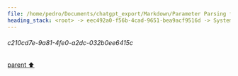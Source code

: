 ```yaml
---
file: /home/pedro/Documents/chatgpt_export/Markdown/Parameter Parsing for Python.md
heading_stack: <root> -> eec492a0-f56b-4cad-9651-bea9acf9516d -> System -> 514f9368-3433-4b57-a224-c3f1504a9180 -> System -> aaa2b4a4-16ee-4b1f-bcf8-2fa47cb24317 -> User -> 47c26f43-b655-4d60-b835-5966943f21d0 -> Assistant -> 12b1cc6b-18a6-4b4b-bcce-bae61a38f8f2 -> Tool -> 2d0f4f28-0afe-4c68-beb4-144b8ebf1878 -> Assistant -> Problem Analysis -> Plan -> 5c7e3ab1-2c64-4a6e-b418-7363f9260940 -> Assistant -> 0d50a4ea-44f5-46a4-9e57-e850767a7394 -> Tool -> 45602bb0-ea7f-4d6e-962f-9072b0564cca -> Assistant -> a86208ba-2773-4ff3-8870-4ba6f96373c2 -> Assistant -> c4ea14ab-f4b7-4ef7-9af4-fb93e8124ea1 -> Tool -> e82533cc-5287-4d6c-ae8f-7ee2f25991c7 -> Assistant -> 708dd07b-a37a-4010-a6b3-443954d384ec -> Assistant -> 54798ad7-a127-4dc6-8649-6eef93243ed7 -> Tool -> 23abd332-216c-4df4-8da1-75189eb64d3e -> Assistant -> ff023dab-c02f-4c22-b568-fa0979861a16 -> Assistant -> 0d69159a-bc8a-480d-a750-3241d9ae6464 -> Tool -> 08afd847-651a-43ea-8174-5ca80e66577f -> Assistant -> d12b224c-d6b6-496c-9505-ad68aa21f27b -> Assistant -> be0f58a0-59c5-43d6-9e2e-dd4b4d77ab7e -> Tool -> 4463286e-818a-4e1d-b7e1-265d5121f5bf -> Assistant -> 85be84c2-c571-404d-a8a3-2fff899ffe84 -> Assistant -> a5cf2fb4-27f5-4b14-98c0-25dc746f152d -> Tool -> af3354e1-c8f2-44e5-a2c5-7b158a65bf6c -> Assistant -> aaa2d0c3-9bc3-4341-b034-7394828e9634 -> User -> 89d01ee3-bd4d-4220-87c7-8d9c4508ea8f -> Assistant -> aaa2cdb3-473c-4fc8-9440-96e9915fac05 -> User -> 24f0988c-9a61-42df-b995-604b2476b424 -> Assistant -> 7b89084c-52ee-48c4-a6f0-0763da4405b9 -> Tool -> 321cb3c2-dfde-486d-9ecc-95ef4b6817f9 -> Assistant -> aaa21164-e23e-4086-bc91-d36d6c46032a -> User -> 625f848a-39ac-4b0d-9661-645022a30a44 -> Assistant -> b79e6e0f-723f-4b56-bc83-28576a2a63ab -> Tool -> 2e2c87b7-4e35-4902-b8b9-95252dd2b6e0 -> Assistant -> b4a14e24-0100-442f-bedd-df7498d14c7d -> Assistant -> bfd9d544-7c73-4822-a8c6-3483cdf6dc00 -> Tool -> 25e80099-dabc-4d84-90fd-d5f29f4a6133 -> Assistant -> ebafe23c-ad38-4f4e-b8ef-f3001ba60002 -> Assistant -> c804a81b-41d5-44c3-b35b-b03d1946d7e6 -> Tool -> 037a7534-304d-416b-8105-62769874266d -> Assistant -> 09c8e042-b8b8-4ef8-8cdb-84825e97ec17 -> Assistant -> dcf1fac9-70fa-4f5d-8e4f-05066363c068 -> Tool -> b0486afe-8356-493e-8db1-58382aa8d1e9 -> Assistant -> 1e751c0e-3294-4bcf-a074-c3d7058c05e4 -> Assistant -> 766dbfa5-c3fc-447d-8d7c-74b1c6a1dd27 -> Tool -> e0b6207b-0acb-4c84-b8b4-c602d0e2fc0d -> Assistant -> ebb12a39-38a9-4ed9-a83d-ba5778ca88c0 -> Assistant -> d82ebf91-47f7-400a-9572-1537da9ed5ce -> Tool -> e225cf76-28b7-40a6-a278-a35a22a13353 -> Assistant -> 34120d4f-e778-4097-a18f-03a87e4cb235 -> Assistant -> 199e263d-6e76-4ff1-9df0-57b81a1fc8ec -> Tool -> 9feda7d9-7920-49ed-8042-7a5aefbe4ca7 -> Assistant -> 9a1141b0-2f51-480e-811b-b77947566fc6 -> Assistant -> 50b823cc-1951-4c42-9e67-f523d98dc7c3 -> Tool -> 21a3f38a-1bcb-46eb-a20a-1a4b9ef46f24 -> Assistant -> cf23a6ad-82d3-46e5-8675-e7cb49a43c44 -> Assistant -> aaa25451-a4f4-4c94-9bd1-6dd9d88ae3b8 -> User -> ee767fee-9791-4279-9098-5cd2ae48c0d9 -> Assistant -> 0ebe3b12-42c3-4d2f-8ee6-5a38561ff421 -> Tool -> 7f79f2ae-e5d2-42a0-a5a3-eb286c9bca48 -> Assistant -> 7d4f45c7-c2a0-4488-9b24-dbc39793e09f -> Assistant -> 81c209aa-7e75-4b56-b1a1-a33d7e298228 -> Tool -> 46680d74-ef30-4c83-8b5c-a1f4c8e4ffdc -> Assistant -> ba03b7bd-581d-4aed-876c-a112859d8888 -> Assistant -> aa4ae4e3-6bf0-4ad3-9192-fa9695b16ff6 -> Tool -> 9091b036-1b96-4eb9-bc87-4a93ddcbfd78 -> Assistant -> 428d95e9-fa27-4d0b-a50a-d4905c9c8e9e -> Assistant -> 15e58a8f-125b-4a57-86f5-0c6bd81ef581 -> Tool -> b373b8fe-e85a-42b2-86c4-c7c212d597e7 -> Assistant -> 4781fbd3-d5a1-49a2-996d-2a2237130d8a -> Assistant -> aaa2993a-f7d3-40b4-9bd0-b7c2885e48a1 -> User -> fd2bcbd7-d371-4e07-b328-a3479485a8c6 -> Assistant -> 15facccd-4504-412a-935f-44f49e3fc6e4 -> Tool -> 2dc33a97-ded4-4aba-97d6-b2ff53b72132 -> Assistant -> ff98c37b-021b-4b9d-8d41-3ce7ef489027 -> Assistant -> 2f141b47-16ca-4719-bb2a-d35f07590f46 -> Tool -> c77124df-73e1-4913-a16a-9e01582222cc -> Assistant -> fe4906cc-b3a1-46e2-8417-5bd7f5cf467b -> Assistant -> 30e15123-db39-4783-b02c-eea20fd2f544 -> Tool -> 374df437-8398-4aba-af9f-9667f30a4e0c -> Assistant -> 4afd4aff-8d28-4e3b-8cca-2b9bf5e75475 -> Assistant -> 61378b28-e70f-46b9-9600-f564576da799 -> Tool -> 61fd282f-d470-4276-ba63-cd0d2578b0c4 -> Assistant -> d67bf523-10b1-4105-b238-1138298a0791 -> Assistant -> 02d68261-9bdb-4c46-950d-170d04e561b8 -> Tool -> 1e6d69e1-a5f8-4ec2-bb94-655bb6b4c8ed -> Assistant -> aaa28be4-37b3-47b0-acf2-ffc3b900c2a2 -> User -> 14971085-266e-4e3d-87a1-6781f455aca2 -> Assistant -> f66c07ad-357b-4c52-8164-022db85b6826 -> Tool -> b7696c5a-aa15-4e86-a3c8-d46905cd65b5 -> Assistant -> eaa8f628-80f2-442b-9c25-5a3780d34537 -> Assistant -> 21d03324-9832-4b24-8d56-14fd357885ab -> Tool -> 42454858-fbb9-4574-b2f6-99577ce3da97 -> Assistant -> 70bec5e2-ec52-46f0-893b-59e56483fdff -> Assistant -> a29fff63-c9d7-4117-9712-dd0ff5508bcb -> Tool -> 167d7e1a-b57b-4bb2-b45b-892bb00df0d9 -> Assistant -> 9e02be39-2e7d-40c6-9608-567daca6cba6 -> Assistant -> 0120392d-3102-406d-9751-6e497ac377d2 -> Tool -> b43f61fe-baec-46d1-a187-0c5c3b6d3820 -> Assistant -> 07c939d7-b376-4d1a-8f20-828b513768cc -> Assistant -> 4aaad935-c41e-4d28-8ed4-77010f07bbb4 -> Tool -> e72b8429-4b3a-4867-957e-b32007e34036 -> Assistant -> aaa22f9f-66ab-4ce0-9590-3320717f85d3 -> User -> b0133221-151c-40f0-b0fc-c23ef3034cef -> Assistant -> 011485bb-e797-4127-802a-e6b41124a7c7 -> Tool -> 3c8b3df0-5c39-498a-b17e-1a0c6a0ce67b -> Assistant -> 77441818-ab4d-4f20-9816-659fcd3ce5c4 -> Assistant -> ac57c31b-45a3-4b99-a20c-d05368c637b1 -> Tool -> a8d5b1c0-871a-45ff-a923-47c52f9e1d24 -> Assistant -> 78bc1e31-eb8a-4831-9c6b-4b07a6a85882 -> Assistant -> 188296f5-4a7f-4320-9045-42b963773f75 -> Tool -> 5e7eb841-a452-4e5a-9230-cf148ec88a53 -> Assistant -> 7205622e-700e-4720-b8b4-1767cd10a51e -> Assistant -> d0f55c00-a777-4f04-86de-478a88758be8 -> Tool -> 8dc4de2f-8d0e-4100-afbb-36985ab8cd2a -> Assistant -> 9c9e2913-ad57-4143-add6-31e7fa074a97 -> Assistant -> 3f19c561-ec1b-4b0b-aee0-52221fe21e11 -> Tool -> 8665735e-a6a0-4ab3-abe4-a65e7764a04b -> Assistant -> a17e2ae2-8e1e-4bf8-9b6b-65cb61466221 -> Assistant -> 73095664-88d1-4cc4-a45d-b8de18ed8505 -> Tool -> 813838f9-e9ae-43e1-a5f4-34a5f7a6520f -> Assistant -> e113d7e5-8570-499e-9172-c70b21651ad2 -> Assistant -> 8ecec0ff-8a0d-42dd-a392-65a977d7ae78 -> Tool -> 88631d8b-d45a-4112-bc06-a172da55ff4a -> Assistant -> 4205963f-c5ec-4fb9-8e56-c8e558f24b4a -> Assistant -> c3e47d86-5a6c-444e-8afc-a3cadb9d6af5 -> Tool -> 04a8aacd-1701-4d52-8409-1105516d8ac6 -> Assistant -> cce2c447-873f-4c0d-b23e-294b1dbc0950 -> Assistant -> aaa22443-54b5-4415-934d-19552d5005bd -> User -> c79bf822-b9c9-4480-8990-a4579d6ed52e -> Assistant -> 7cb3c312-7695-43bb-8b21-d9b6885a07ea -> Tool -> 6a5fe403-0e5e-4f87-8de4-a3d4e68448f9 -> Assistant -> 28d08a91-f7e0-4e7c-be45-eac28591ca40 -> Assistant -> d6ffb6ed-c94c-433e-be37-5604e3f5d2b6 -> Tool -> 1aa8fa08-c703-442a-ba67-9c4259b42e8c -> Assistant -> aaa2e349-7d73-4e11-b8a8-803500ad7f8e -> User -> f79ab3a5-e379-41eb-ba7e-bc9cfaabceb9 -> Assistant -> b5add1c5-0f06-4dee-b1e9-72a399bfe0d0 -> Tool -> 40f2daaa-d791-4d50-8df9-8216e5d4ab43 -> Assistant -> 5fe42d06-0267-4779-895b-af5542d0e029 -> Assistant -> c54debe1-d2a3-4c20-a2f4-5fbe33112266 -> Tool -> 28afe5b1-aeb3-4882-8b36-a8cd83ccfa30 -> Assistant -> 358a0439-0996-490c-b610-0cf8636a3d5f -> Assistant -> a70b5dfe-8f17-4497-b734-077e20f395c1 -> Tool -> 4e7e32ff-77d0-468a-8ff3-7f51ea1391a0 -> Assistant -> 17f2b539-f7de-4664-9121-6923e5aca4be -> Assistant -> d16d8b38-8fe5-402b-8b1d-53f703a14b74 -> Tool -> d67ee12f-1b27-4f4f-a767-900a7fede637 -> Assistant -> bfb50c3d-674d-48d6-be51-9ffe6b2294ff -> Assistant -> aaa2888c-83fa-41af-b915-d378cf78013a -> User -> 02f831f3-07ec-4894-aa65-d18fbe75de26 -> System -> f15b04ab-05b4-458b-8b65-36fac4bfc00f -> Assistant -> 8ccc672e-65b5-4723-a390-25991ba46fad -> Tool -> 98ddd1b5-5b08-4e3b-a520-1c2ae7897db2 -> Assistant -> 3d8fcf02-59e9-4725-b723-437cee5b1f09 -> Assistant -> 80e4d4bb-cc26-4d75-8ea8-c3c7b6ef11aa -> System -> c04d4f5a-21f3-4701-b5c4-4283fbe8689f -> Assistant -> 95306ea6-2ac3-4098-bb37-fec945f58d6c -> Tool -> 9f72553c-d85b-467e-974d-efea0477d8d9 -> Assistant -> c75559a5-721d-475b-8c51-ea7878b856a4 -> Tool -> c38dc286-8f98-4527-ac52-32fdcf6a08e5 -> Assistant -> d28a3fab-9a9d-49f4-8b57-b0daf1e5433c -> Assistant -> e510c156-d2ec-47bb-9a45-739869936114 -> Tool -> b382b4ca-9fed-45d8-9e0e-2fdbee19669d -> Assistant -> 0e3f7d85-7770-4239-8240-0583fca18e4d -> Tool -> 1bfa1047-dd26-4de9-b61e-c84fd7e1cce8 -> Assistant -> dd5c107e-104e-47c8-a5d6-0c97865621df -> Tool -> 28e18538-a256-4d38-bbcf-52665e826af9 -> Assistant -> b81e8a80-7e9d-4278-976f-e4d02ff570f9 -> Assistant -> 06d364bf-a7e1-4630-91f2-3bb838b3a169 -> Tool -> 0a235702-dee8-4cc4-8a7e-bbd7cbfa7374 -> Assistant -> 57cb455c-2737-44b3-a944-2cb184bb8e7f -> Tool -> 01df991d-4368-49f9-8059-d82f28d432ee -> Assistant -> c45fd2c1-4af7-400b-82dc-7ec4a072ac94 -> Assistant -> 12c5fa23-2624-4766-9159-dbf59e14c42e -> Assistant -> 6d69689b-cf6d-40dc-88e6-934358f3647f -> Tool -> a25e7847-c0c4-489f-81a5-f7e94dc1c87e -> Assistant -> c4da4c28-8278-4f56-9270-46861c50756e -> Assistant -> cd18e82f-3445-4158-9647-4cc59b7d097f -> Tool -> 3eebf794-8389-4d85-97e1-db937887a169 -> Assistant -> aaa2f80a-b5d1-4657-be00-bf70bf43acc0 -> User -> f1144cc4-72d4-4dfe-ae94-d5439bc685f7 -> Assistant -> fb62df5c-f433-4de4-90c6-b316215f0b96 -> Tool -> 0f89934d-77c7-4f4b-8749-f7dbb640f31b -> Assistant -> 07f7685a-2bea-4d4f-b9d4-5cb4b8b9b926 -> Tool -> 22aab3ee-3738-42a5-804a-ec953672c036 -> Assistant -> 09512ad5-bcf8-4d81-aac8-07d0ef8778fe -> Tool -> f09f3fc9-569e-4b42-bafe-15347e55b48e -> Assistant -> c210cd7e-9a81-4fe0-a2dc-032b0ee6415c
---
```

###### c210cd7e-9a81-4fe0-a2dc-032b0ee6415c
[parent ⬆️](#f09f3fc9-569e-4b42-bafe-15347e55b48e)
